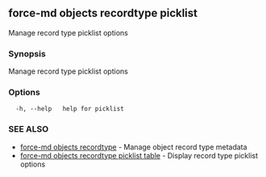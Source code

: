 ## force-md objects recordtype picklist

Manage record type picklist options

### Synopsis

Manage record type picklist options

### Options

```
  -h, --help   help for picklist
```

### SEE ALSO

* [force-md objects recordtype](force-md_objects_recordtype.md)	 - Manage object record type metadata
* [force-md objects recordtype picklist table](force-md_objects_recordtype_picklist_table.md)	 - Display record type picklist options

